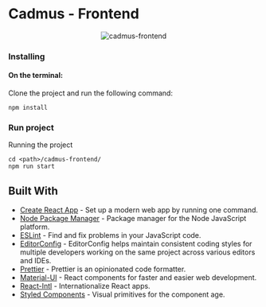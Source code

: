 # Cadmus - Frontend

<p align="center">
  <img src="https://cadmus.com.br/wp-content/uploads/2019/12/opengraph.jpg" alt="cadmus-frontend" align="center" />
</p>

### Installing

#### On the terminal:

Clone the project and run the following command:
```
npm install
```
### Run project

Running the project
```
cd <path>/cadmus-frontend/
npm run start
```

## Built With

* [Create React App](https://github.com/facebook/create-react-app) - Set up a modern web app by running one command.
* [Node Package Manager](https://www.npmjs.com/) - Package manager for the Node JavaScript platform.
* [ESLint](https://eslint.org/) - Find and fix problems in your JavaScript code.
* [EditorConfig](https://editorconfig.org/) - EditorConfig helps maintain consistent coding styles for multiple developers working on the same project across various editors and IDEs.
* [Prettier](https://prettier.io/) - Prettier is an opinionated code formatter.
* [Material-UI](https://material-ui.com/) - React components for faster and easier web development.
* [React-Intl](https://github.com/formatjs/react-intl) - Internationalize React apps.
* [Styled Components](https://styled-components.com/) - Visual primitives for the component age.
